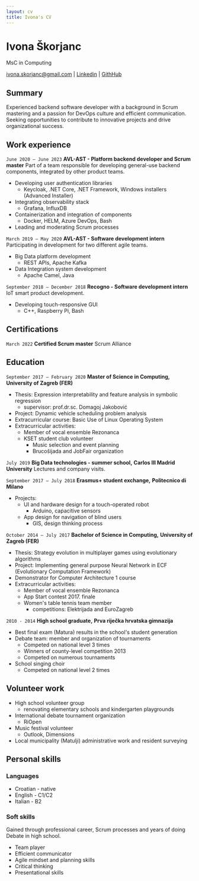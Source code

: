 ```yaml
---
layout: cv
title: Ivona's CV
---
```

# Ivona Škorjanc
MsC in Computing

<div id="webaddress">
<a href="ivona.skorjanc@gmail.com">ivona.skorjanc@gmail.com</a>
| <a href="https://www.linkedin.com/in/ivona-skorjanc/">Linkedin</a>
| <a href="https://github.com/ivonask">GithHub</a>
</div>


## Summary
Experienced backend software developer with a background in Scrum mastering and a passion for DevOps culture and efficient communication. Seeking opportunities to contribute to innovative projects and drive organizational success.


## Work experience

`June 2020 – June 2023` 
__AVL-AST - Platform backend developer and Scrum master__
Part of a team responsible for developing general-use backend components, integrated by other product teams.
- Developing user authentication libraries
    - Keycloak, .NET Core, .NET Framework, Windows installers (Advanced Installer)
- Integrating observability stack
    - Grafana, InfluxDB
- Containerization and integration of components
    - Docker, HELM, Azure DevOps, Bash
- Leading and moderating Scrum processes

`March 2019 – May 2020` 
__AVL-AST - Software development intern__
Participating in development for two different agile teams.
- Big Data platform development
    - REST APIs, Apache Kafka
- Data Integration system development
    - Apache Camel, Java

`September 2018 – December 2018` 
__Recogno - Software development intern__
IoT smart product development.
- Developing touch-responsive GUI
    - C++, Raspberry Pi, Bash

## Certifications

`March 2022` 
__Certified Scrum master__
Scrum Alliance


## Education

`September 2017 – February 2020` 
__Master of Science in Computing,__
__University of Zagreb (FER)__
- Thesis: Expression interpretability and feature analysis in symbolic regression
    - supervisor: prof.dr.sc. Domagoj Jakobović
- Project: Dynamic vehicle scheduling problem analysis
- Extracurricular course: Basic Use of Linux Operating System
- Extracurricular activities:
    - Member of vocal ensemble Rezonanca
    - KSET student club volunteer
        - Music selection and event planning
        - Brucošijada and JobFair organization

`July 2019` 
__Big Data technologies - summer school,__
__Carlos III Madrid University__
Lectures and company visits.

`September 2017 – July 2018` 
__Erasmus+ student exchange,__
__Politecnico di Milano__
- Projects:
    - UI and hardware design for a touch-operated robot
        - Arduino, capacitive sensors
    - App design for navigation of blind users
        - GIS, design thinking process 

`October 2014 – July 2017` 
__Bachelor of Science in Computing,__
__University of Zagreb (FER)__
- Thesis: Strategy evolution in multiplayer games using evolutionary algorithms
- Project: Implementing general purpose Neural Network in ECF (Evolutionary Computation Framework)
- Demonstrator for Computer Architecture 1 course
- Extracurricular activities:
    - Member of vocal ensemble Rezonanca
    - App Start contest 2017. finale
    - Women's table tennis team member 
        - competitions: Elektrijada and EuroZagreb

`2010 - 2014` 
__High school graduate,__
__Prva riječka hrvatska gimnazija__
- Best final exam (Matura) results in the school's student generation
- Debate team: member and organization of tournaments
    - Competed on national level 3 times
    - Winners of county-level competition 2013
    - Competed on numerous tournaments
- School singing choir
    - Competed on national level 2 times

## Volunteer work 
- High school volunteer group
    - renovating elementary schools and kindergarten playgrounds
- International debate tournament organization
    - RiOpen 
- Music festival volunteer
    - Outlook, Dimensions 
- Local municipality (Matulji) administrative work and resident surveying

## Personal skills

### Languages
- Croatian - native
- English - C1/C2
- Italian - B2

### Soft skills
Gained through professional career, Scrum processes and years of doing Debate in high school.
- Team player
- Efficient communicator
- Agile mindset and planning skills
- Critical thinking
- Presentational skills

<!-- ### Footer

Last updated: September 2023 -->
